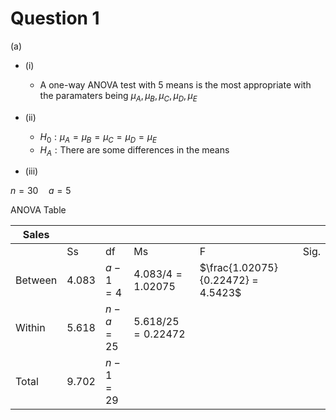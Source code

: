 # Question 1

 (a)

- (i)

	- A one-way ANOVA test with 5 means is the most appropriate with the paramaters being $\mu_{A}, \mu_{B}, \mu_{C}, \mu_{D}, \mu_{E}$

- (ii)

	- $H_0: \mu_{A} = \mu_{B} = \mu_{C} = \mu_{D}  = \mu_{E}$
	- $H_A : \text{There are some differences in the means}$

- (iii)


$n = 30 \quad a = 5$

ANOVA Table

| Sales   |       |            |                      |                                    |      |
| ------- | ----- | ---------- | -------------------- | ---------------------------------- | ---- |
|         | Ss    | df         | Ms                   | F                                  | Sig. |
| Between | 4.083 | $a-1=4$    | $4.083/4 = 1.02075$  | $\frac{1.02075}{0.22472} = 4.5423$ |      |
| Within  | 5.618 | $n-a = 25$ | $5.618/25 = 0.22472$ |                                    |      |
| Total   | 9.702 | $n-1 = 29$ |                      |                                    |      |
